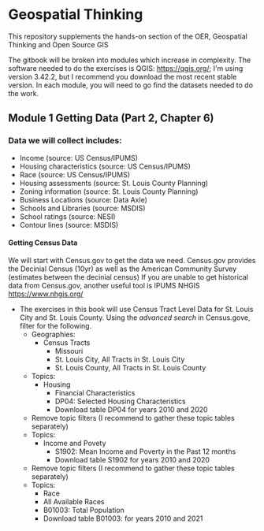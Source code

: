 # Geospatial Thinking
This repository supplements the hands-on section of the OER, Geospatial Thinking and Open Source GIS

The gitbook will be broken into modules which increase in complexity.
The software needed to do the exercises is QGIS: https://qgis.org/; I'm using version 3.42.2, but I recommend you download the most recent stable version.
In each module, you will need to go find the datasets needed to do the work.

## Module 1 Getting Data (Part 2, Chapter 6)
### Data we will collect includes:
-	Income (source: US Census/IPUMS)
- Housing characteristics (source: US Census/IPUMS)
- Race (source: US Census/IPUMS)
-	Housing assessments (source: St. Louis County Planning)
-	Zoning information (source: St. Louis County Planning)
-	Business Locations (source: Data Axle)
-	Schools and Libraries (source: MSDIS)
-	School ratings (source: NESI)
-	Contour lines (source: MSDIS)

#### Getting Census Data
We will start with Census.gov to get the data we need. Census.gov provides the Decinial Census (10yr) as well as the American Community Survey (estimates between the decinial census)
If you are unable to get historical data from Census.gov, another useful tool is IPUMS NHGIS https://www.nhgis.org/ 


- The exercises in this book will use Census Tract Level Data for St. Louis City and St. Louis County. Using the *advanced search* in Census.gove, filter for the following.
  - Geographies: 
    - Census Tracts
      - Missouri
       - St. Louis City, All Tracts in St. Louis City
       - St. Louis County, All Tracts in St. Louis County
  - Topics:
    - Housing
       - Financial Characteristics
        - DP04: Selected Housing Characteristics
        -  Download table DP04 for years 2010 and 2020
  - Remove topic filters (I recommend to gather these topic tables separately)
  - Topics:
    - Income and Povety
      - S1902: Mean Income and Poverty in the Past 12 months
      - Download table S1902 for years 2010 and 2020
  - Remove topic filters (I recommend to gather these topic tables separately)
  - Topics:
    - Race
     - All Available Races
      - B01003: Total Population
      - Download table B01003: for years 2010 and 2021
